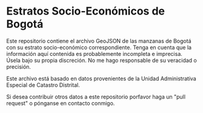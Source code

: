 # Estratos Socio-Económicos de Bogotá
Este repositorio contiene el archivo GeoJSON de las manzanas de Bogotá con su estrato socio-económico correspondiente. Tenga en cuenta que la información aquí contenida es probablemente incompleta e imprecisa. Úsela bajo su propia discreción. No me hago responsable de su veracidad o precisión.

Este archivo está basado en datos provenientes de la Unidad Administrativa Especial de Catastro Distrital.

Si desea contribuir otros datos a este repositorio porfavor haga un "pull request" o pónganse en contacto conmigo.
